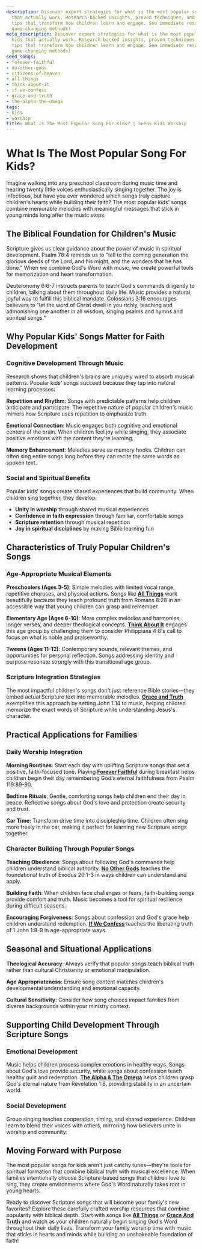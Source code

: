 ```yaml
---
description: Discover expert strategies for what is the most popular song for kids
  that actually work. Research-backed insights, proven techniques, and professional
  tips that transform how children learn and engage. See immediate results with these
  game-changing methods!
meta_description: Discover expert strategies for what is the most popular song for
  kids that actually work. Research-backed insights, proven techniques, and professional
  tips that transform how children learn and engage. See immediate results with these
  game-changing methods!
seed_songs:
- forever-faithful
- no-other-gods
- citizens-of-heaven
- all-things
- think-about-it
- if-we-confess
- grace-and-truth
- the-alpha-the-omega
tags:
- kids
- worship
title: What Is The Most Popular Song For Kids? | Seeds Kids Worship
---
```

# What Is The Most Popular Song For Kids?

Imagine walking into any preschool classroom during music time and hearing twenty little voices enthusiastically singing together. The joy is infectious, but have you ever wondered which songs truly capture children's hearts while building their faith? The most popular kids' songs combine memorable melodies with meaningful messages that stick in young minds long after the music stops.

## The Biblical Foundation for Children's Music

Scripture gives us clear guidance about the power of music in spiritual development. Psalm 78:4 reminds us to "tell to the coming generation the glorious deeds of the Lord, and his might, and the wonders that he has done." When we combine God's Word with music, we create powerful tools for memorization and heart transformation.

Deuteronomy 6:6-7 instructs parents to teach God's commands diligently to children, talking about them throughout daily life. Music provides a natural, joyful way to fulfill this biblical mandate. Colossians 3:16 encourages believers to "let the word of Christ dwell in you richly, teaching and admonishing one another in all wisdom, singing psalms and hymns and spiritual songs."

## Why Popular Kids' Songs Matter for Faith Development

### Cognitive Development Through Music

Research shows that children's brains are uniquely wired to absorb musical patterns. Popular kids' songs succeed because they tap into natural learning processes:

**Repetition and Rhythm**: Songs with predictable patterns help children anticipate and participate. The repetitive nature of popular children's music mirrors how Scripture uses repetition to emphasize truth.

**Emotional Connection**: Music engages both cognitive and emotional centers of the brain. When children feel joy while singing, they associate positive emotions with the content they're learning.

**Memory Enhancement**: Melodies serve as memory hooks. Children can often sing entire songs long before they can recite the same words as spoken text.

### Social and Spiritual Benefits

Popular kids' songs create shared experiences that build community. When children sing together, they develop:

- **Unity in worship** through shared musical experiences
- **Confidence in faith expression** through familiar, comfortable songs
- **Scripture retention** through musical repetition
- **Joy in spiritual disciplines** by making Bible learning fun

## Characteristics of Truly Popular Children's Songs

### Age-Appropriate Musical Elements

**Preschoolers (Ages 3-5)**: Simple melodies with limited vocal range, repetitive choruses, and physical actions. Songs like [**All Things**](https://seedskidsworship.com/product/trust-vol-11-releases-april-10-2018/) work beautifully because they teach profound truth from Romans 8:28 in an accessible way that young children can grasp and remember.

**Elementary Age (Ages 6-10)**: More complex melodies and harmonies, longer verses, and deeper theological concepts. [**Think About It**](https://seedskidsworship.com/product/think-about-it-philippians-48/) engages this age group by challenging them to consider Philippians 4:8's call to focus on what is noble and praiseworthy.

**Tweens (Ages 11-12)**: Contemporary sounds, relevant themes, and opportunities for personal reflection. Songs addressing identity and purpose resonate strongly with this transitional age group.

### Scripture Integration Strategies

The most impactful children's songs don't just reference Bible stories—they embed actual Scripture text into memorable melodies. [**Grace and Truth**](https://seedskidsworship.com/product/grace-and-truth-john-114/) exemplifies this approach by setting John 1:14 to music, helping children memorize the exact words of Scripture while understanding Jesus's character.

## Practical Applications for Families

### Daily Worship Integration

**Morning Routines**: Start each day with uplifting Scripture songs that set a positive, faith-focused tone. Playing [**Forever Faithful**](https://seedskidsworship.com/product/forever-faithful-psalm-11989-90/) during breakfast helps children begin their day remembering God's eternal faithfulness from Psalm 119:89-90.

**Bedtime Rituals**: Gentle, comforting songs help children end their day in peace. Reflective songs about God's love and protection create security and trust.

**Car Time**: Transform drive time into discipleship time. Children often sing more freely in the car, making it perfect for learning new Scripture songs together.

### Character Building Through Popular Songs

**Teaching Obedience**: Songs about following God's commands help children understand biblical authority. [**No Other Gods**](https://seedskidsworship.com/product/no-other-gods-exodus-201-3-2/) teaches the foundational truth of Exodus 20:1-3 in ways children can understand and apply.

**Building Faith**: When children face challenges or fears, faith-building songs provide comfort and truth. Music becomes a tool for spiritual resilience during difficult seasons.

**Encouraging Forgiveness**: Songs about confession and God's grace help children understand redemption. [**If We Confess**](https://seedskidsworship.com/product/if-we-confess-1-john-18-9/) teaches the liberating truth of 1 John 1:8-9 in age-appropriate ways.

## Seasonal and Situational Applications

**Theological Accuracy**: Always verify that popular songs teach biblical truth rather than cultural Christianity or emotional manipulation.

**Age Appropriateness**: Ensure song content matches children's developmental understanding and emotional capacity.

**Cultural Sensitivity**: Consider how song choices impact families from diverse backgrounds within your ministry context.

## Supporting Child Development Through Scripture Songs

### Emotional Development

Music helps children process complex emotions in healthy ways. Songs about God's love provide security, while songs about confession teach healthy guilt and redemption. [**The Alpha & The Omega**](https://seedskidsworship.com/product/the-alpha-the-omega-revelation-18-2/) helps children grasp God's eternal nature from Revelation 1:8, providing stability in an uncertain world.

### Social Development

Group singing teaches cooperation, timing, and shared experience. Children learn to blend their voices with others, mirroring how believers unite in worship and community.

## Moving Forward with Purpose

The most popular songs for kids aren't just catchy tunes—they're tools for spiritual formation that combine biblical truth with musical excellence. When families intentionally choose Scripture-based songs that children love to sing, they create environments where God's Word naturally takes root in young hearts.

Ready to discover Scripture songs that will become your family's new favorites? Explore these carefully crafted worship resources that combine popularity with biblical depth. Start with songs like [**All Things**](https://seedskidsworship.com/product/trust-vol-11-releases-april-10-2018/) or [**Grace And Truth**](https://seedskidsworship.com/product/grace-and-truth-john-114/) and watch as your children naturally begin singing God's Word throughout their daily lives. Transform your family worship time with music that sticks in hearts and minds while building an unshakeable foundation of faith!

<script type="application/ld+json">
{
  "@context": "https://schema.org",
  "@type": "Article",
  "headline": "What Is The Most Popular Song For Kids",
  "author": {
    "@type": "Organization",
    "name": "Seeds Kids Worship"
  },
  "publisher": {
    "@type": "Organization",
    "name": "Seeds Kids Worship",
    "logo": {
      "@type": "ImageObject",
      "url": "https://seedskidsworship.com/logo.png"
    }
  },
  "datePublished": "2025-09-08T13:25:52.032786",
  "dateModified": "2025-09-08T13:25:52.032809",
  "description": "Discover expert strategies for what is the most popular song for kids that actually work. Research-backed insights, proven techniques, and professional tips tha",
  "mainEntityOfPage": {
    "@type": "WebPage",
    "@id": "https://seedskidsworship.com/activities/what-is-the-most-popular-song-for-kids/"
  }
}
</script>

<script type="application/ld+json">
{
  "@context": "https://schema.org",
  "@type": "Product",
  "name": "Forever Faithful",
  "description": "A song about God's eternal faithfulness and enduring word",
  "url": "https://seedskidsworship.com/product/forever-faithful-psalm-11989-90/",
  "brand": {
    "@type": "Brand",
    "name": "Seeds Kids Worship"
  },
  "category": "Children's Christian Music",
  "album": "Trust"
}
</script>

<script type="application/ld+json">
{
  "@context": "https://schema.org",
  "@type": "Product",
  "name": "No Other Gods",
  "description": "Reflective song on the love of Jesus and abiding in Him, drawn from John 15; emphasizes the greatest love shown through Christ's sacrifice.",
  "url": "https://seedskidsworship.com/product/no-other-gods-exodus-201-3-2/",
  "brand": {
    "@type": "Brand",
    "name": "Seeds Kids Worship"
  },
  "category": "Children's Christian Music",
  "album": "I Am With You"
}
</script>

<script type="application/ld+json">
{
  "@context": "https://schema.org",
  "@type": "Product",
  "name": "Citizens Of Heaven",
  "description": "A scripture song teaching kids about their heavenly citizenship based on Philippians 3:20-21. Reminds children that this world isn't their home and encourages an eternal perspective while worshiping God through memorizing His Word.",
  "url": "https://seedskidsworship.com/product/power/",
  "brand": {
    "@type": "Brand",
    "name": "Seeds Kids Worship"
  },
  "category": "Children's Christian Music",
  "album": "Power"
}
</script>

<script type="application/ld+json">
{
  "@
